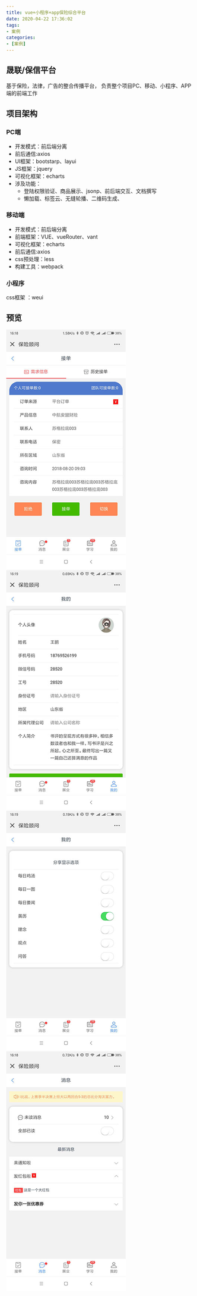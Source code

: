 ```yaml
---
title: vue+小程序+app保险综合平台
date: 2020-04-22 17:36:02
tags:
- 案例
categories:
- [案例]
---
```

## 晟联/保信平台
基于保险，法律，广告的整合传播平台， 负责整个项目PC、移动、小程序、APP端的前端工作

## 项目架构

### PC端

- 开发模式：前后端分离
- 前后通信:axios
- UI框架：bootstarp、layui
- JS框架：jquery
- 可视化框架：echarts
- 涉及功能：
    - 登陆权限验证、商品展示、jsonp、前后端交互、文档撰写
    - 懒加载、标签云、无缝轮播、二维码生成、
<!-- more -->
### 移动端

- 开发模式：前后端分离
- 前端框架：VUE、vueRouter、vant
- 可视化框架：echarts
- 前后通信:axios
- css预处理：less
- 构建工具：webpack

### 小程序

css框架 ：weui

## 预览
![](https://raw.githubusercontent.com/RocWangPeng/king-static/master/20200422173747.png)
![](https://raw.githubusercontent.com/RocWangPeng/king-static/master/20200422173801.png)
![](https://raw.githubusercontent.com/RocWangPeng/king-static/master/20200422173817.png)
![](https://raw.githubusercontent.com/RocWangPeng/king-static/master/20200422173829.png)